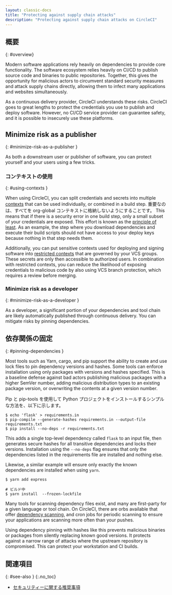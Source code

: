 ```yaml
---
layout: classic-docs
title: "Protecting against supply chain attacks"
description: "Protecting against supply chain attacks on CircleCI"
---
```


## 概要
{: #overview}

Modern software applications rely heavily on dependencies to provide core functionality. The software ecosystem relies heavily on CI/CD to publish source code and binaries to public repositories. Together, this gives the opportunity for malicious actors to circumvent standard security measures and attack supply chains directly, allowing them to infect many applications and websites simultaneously.

As a continuous delivery provider, CircleCI understands these risks. CircleCI goes to great lengths to protect the credentials you use to publish and deploy software. However, no CI/CD service provider can guarantee safety, and it is possible to insecurely use these platforms.

## Minimize risk as a publisher
{: #minimize-risk-as-a-publisher }

As both a downstream user or publisher of software, you can protect yourself and your users using a few tricks.

### コンテキストの使用
{: #using-contexts }

When using CircleCI, you can split credentials and secrets into multiple [contexts]({{site.baseurl}}/contexts) that can be used individually, or combined in a build step. 重要なのは、すべてを org-global コンテキストに格納しないようにすることです。 This means that if there is a security error in one build step, only a small subset of your credentials are exposed. This effort is known as the [principle of least](https://en.wikipedia.org/wiki/Principle_of_least_privilege). As an example, the step where you download dependencies and execute their build scripts should not have access to your deploy keys because nothing in that step needs them.

Additionally, you can put sensitive contexts used for deploying and signing software into [restricted contexts]({{site.baseurl}}/contexts/#restricting-a-context) that are governed by your VCS groups. These secrets are only then accessible to authorized users. In combination with restricted contexts, you can reduce the likelihood of exposing credentials to malicious code by also using VCS branch protection, which requires a review before merging.

### Minimize risk as a developer
{: #minimize-risk-as-a-developer }

As a developer, a significant portion of your dependencies and tool chain are likely automatically published through continuous delivery. You can mitigate risks by pinning dependencies.

## 依存関係の固定
{: #pinning-dependencies }

Most tools such as Yarn, cargo, and pip support the ability to create and use lock files to pin dependency versions and hashes. Some tools can enforce installation using only packages with versions and hashes specified. This is a baseline defense against bad actors publishing malicious packages with a higher SemVer number, adding malicious distribution types to an existing package version, or overwriting the contents at a given version number.

Pip と pip-tools を使用して Python プロジェクトをインストールするシンプルな方法を、以下に示します。

```shell
$ echo 'flask' > requirements.in
$ pip-compile --generate-hashes requirements.in --output-file requirements.txt
$ pip install --no-deps -r requirements.txt
```

This adds a single top-level dependency called `flask` to an input file, then generates secure hashes for all transitive dependencies and locks their versions. Installation using the `--no-deps` flag ensures that only the dependencies listed in the requirements file are installed and nothing else.

Likewise, a similar example will ensure only exactly the known dependencies are installed when using `yarn`.

```shell
$ yarn add express

# ビルド中
$ yarn install  --frozen-lockfile
```

Many tools for scanning dependency files exist, and many are first-party for a given language or tool chain. On CircleCI, there are orbs available that offer [dependency scanning](https://circleci.com/developer/orbs?query=&category=Security), and cron jobs for periodic scanning to ensure your applications are scanning more often than your pushes.

Using dependency pinning with hashes like this prevents malicious binaries or packages from silently replacing known good versions. It protects against a narrow range of attacks where the upstream repository is compromised. This can protect your workstation and CI builds.

## 関連項目
{: #see-also }
{:.no_toc}

- [セキュリティーに関する推奨事項]({{site.baseurl}}/security-recommendations)